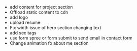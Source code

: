 -   add content for project section
-   Offload static content to cdn
-   add logo
-   upload resume
-   Fix width issue of hero section changing text
-   add seo tags
-   use form spree or form submit to send email in contact form
-   Change animation fo about me section
